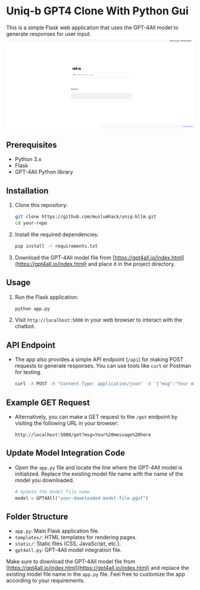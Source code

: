 # Uniq-b GPT4 Clone With Python Gui

This is a simple Flask web application that uses the GPT-4All model to generate responses for user input.
![GitHub ss](images/Screenshot_2024-01-13_11_01_40.png)


## Prerequisites

- Python 3.x
- Flask
- GPT-4All Python library

## Installation

1. Clone this repository:

    ```bash
    git clone https://github.com/muslumhack/uniq-bllm.git
    cd your-repo
    ```

2. Install the required dependencies:

    ```bash
    pip install -r requirements.txt
    ```

3. Download the GPT-4All model file from [https://gpt4all.io/index.html](https://gpt4all.io/index.html) and place it in the project directory.

## Usage

1. Run the Flask application:

    ```bash
    python app.py
    ```

2. Visit `http://localhost:5000` in your web browser to interact with the chatbot.

## API Endpoint

- The app also provides a simple API endpoint (`/api`) for making POST requests to generate responses. You can use tools like `curl` or Postman for testing.

    ```bash
    curl -X POST -H "Content-Type: application/json" -d '{"msg":"Your message here"}' http://localhost:5000/api
    ```

## Example GET Request

- Alternatively, you can make a GET request to the `/get` endpoint by visiting the following URL in your browser:

    ```
    http://localhost:5000/get?msg=Your%20message%20here
    ```

## Update Model Integration Code

- Open the `app.py` file and locate the line where the GPT-4All model is initialized. Replace the existing model file name with the name of the model you downloaded.

    ```python
    # Update the model file name
    model = GPT4All("your-downloaded-model-file.gguf")
    ```

## Folder Structure

- `app.py`: Main Flask application file.
- `templates/`: HTML templates for rendering pages.
- `static/`: Static files (CSS, JavaScript, etc.).
- `gpt4all.py`: GPT-4All model integration file.

Make sure to download the GPT-4All model file from [https://gpt4all.io/index.html](https://gpt4all.io/index.html) and replace the existing model file name in the `app.py` file.
Feel free to customize the app according to your requirements.
